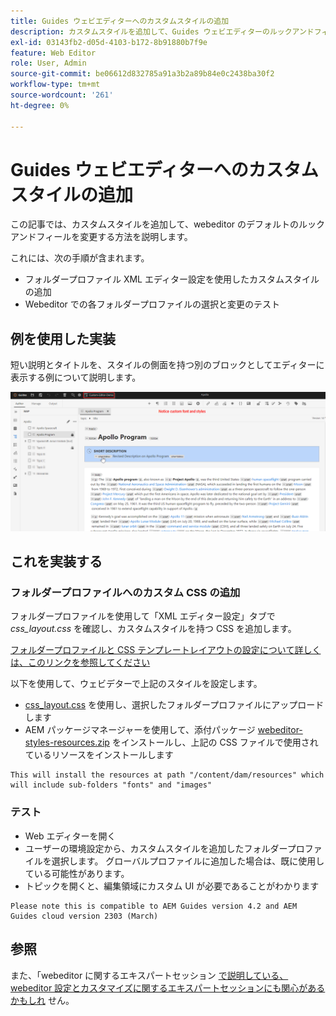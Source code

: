 ```yaml
---
title: Guides ウェビエディターへのカスタムスタイルの追加
description: カスタムスタイルを追加して、Guides ウェビエディターのルックアンドフィールを変更する方法を説明します。
exl-id: 03143fb2-d05d-4103-b172-8b91880b7f9e
feature: Web Editor
role: User, Admin
source-git-commit: be06612d832785a91a3b2a89b84e0c2438ba30f2
workflow-type: tm+mt
source-wordcount: '261'
ht-degree: 0%

---
```


# Guides ウェビエディターへのカスタムスタイルの追加

この記事では、カスタムスタイルを追加して、webeditor のデフォルトのルックアンドフィールを変更する方法を説明します。

これには、次の手順が含まれます。
- フォルダープロファイル XML エディター設定を使用したカスタムスタイルの追加
- Webeditor での各フォルダープロファイルの選択と変更のテスト


## 例を使用した実装

短い説明とタイトルを、スタイルの側面を持つ別のブロックとしてエディターに表示する例について説明します。

![&#x200B; カスタムスタイルを使用した webeditor のプレビュー &#x200B;](../../../assets/authoring/webeditor-customstyles-preview.png)


## これを実装する


### フォルダープロファイルへのカスタム CSS の追加

フォルダープロファイルを使用して「XML エディター設定」タブで *css_layout.css* を確認し、カスタムスタイルを持つ CSS を追加します。

[&#x200B; フォルダープロファイルと CSS テンプレートレイアウトの設定について詳しくは、このリンクを参照してください &#x200B;](https://experienceleague.adobe.com/docs/experience-manager-guides-learn/videos/advanced-user-guide/editor-configuration.html?lang=ja#customize-the-css-template-layout)

以下を使用して、ウェビデターで上記のスタイルを設定します。
- [css_layout.css](../../../assets/authoring/webeditor-customstyles-css_layout.css) を使用し、選択したフォルダープロファイルにアップロードします
- AEM パッケージマネージャーを使用して、添付パッケージ [webeditor-styles-resources.zip](../../../assets/authoring/webeditor-styles-resources.zip) をインストールし、上記の CSS ファイルで使用されているリソースをインストールします

```
This will install the resources at path "/content/dam/resources" which will include sub-folders "fonts" and "images"
```


### テスト

- Web エディターを開く
- ユーザーの環境設定から、カスタムスタイルを追加したフォルダープロファイルを選択します。 グローバルプロファイルに追加した場合は、既に使用している可能性があります。
- トピックを開くと、編集領域にカスタム UI が必要であることがわかります

```
Please note this is compatible to AEM Guides version 4.2 and AEM Guides cloud version 2303 (March)
```


## 参照

また、「webeditor に関するエキスパートセッション [&#x200B; で説明している、webeditor 設定とカスタマイズに関するエキスパートセッションにも関心があるかもしれ &#x200B;](https://experienceleague.adobe.com/docs/experience-manager-guides-learn/tutorials/knowledge-base/expert-session/webbased-authoring-jan2023.html?lang=ja) せん。
